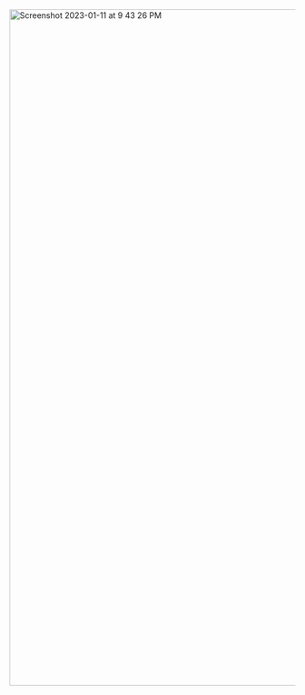 
<img width="1191" alt="Screenshot 2023-01-11 at 9 43 26 PM" src="https://user-images.githubusercontent.com/60814662/211857889-c8cc321f-6a47-4e88-afb6-c7688cc1ad92.png">

